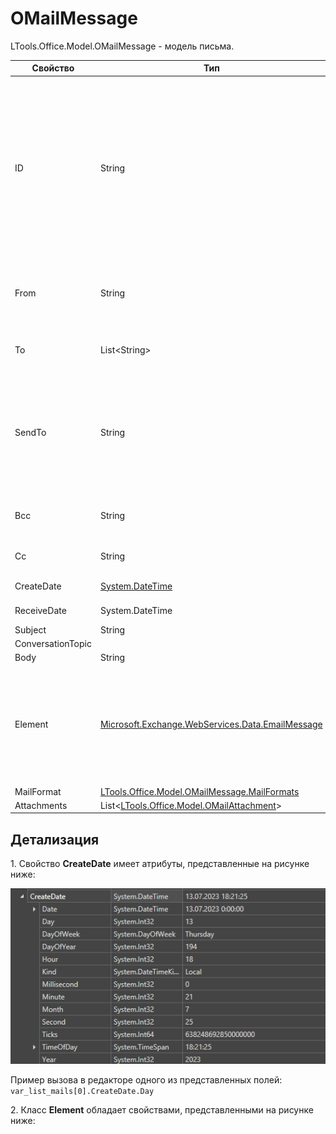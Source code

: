# OMailMessage

LTools.Office.Model.OMailMessage - модель письма.

| Свойство    | Тип                                                             | Описание             |
| ----------- | --------------------------------------------------------------- | -------------------- |
| ID          | String                                                          | Идентификатор письма. Позволяет обратиться к конкретному сообщению. Получить ID можно при считывании писем соответствующими элементами Студии. Например, в результате [**Чтения почты**](https://docs.primo-rpa.ru/primo-rpa/g_elements/osnovnye-elementy/els_outlook/el_outlook_readmail) получаем список писем, у каждого из которых есть свой ID |
| From        | String                                                          | От кого. Содержит адрес электронной почты отправителя. Пример: `user@mail.ru`|
| To          | List\<String>                                                   | Кому (для входящих). Список получателей сообщения  |
| SendTo      | String                                                          | Кому (отправить). Список адресов для отправки сообщения  (список адресов для ответа? или это список получателей сообщений, если читается папка Отправленные?)|
| Всс         | String                                                          | Список получателей скрытой копии сообщения        |
| Сс          | String                                                          | Список получателей копии сообщения                |
| CreateDate  | [System.DateTime](https://learn.microsoft.com/ru-ru/dotnet/api/system.datetime?view=netframework-4.8) | Дата и время создания письма  |
| ReceiveDate | System.DateTime                                                 | Дата и время получения письма  |
| Subject     | String                                                          | Тема письма      |
| ConversationTopic |                                                           | Тема беседы               |
| Body        | String                                                          | Текст тела письма     |
| Element     | [Microsoft.Exchange.WebServices.Data.EmailMessage](https://learn.microsoft.com/ru-ru/dotnet/api/microsoft.exchange.webservices.data.emailmessage?view=exchange-ews-api) | Класс, представляющий сообщение электронной почты. Свойства класса доступны для просмотра только при использовании элементов MS Exchange    |
| MailFormat  | [LTools.Office.Model.OMailMessage.MailFormats](mailformats.md)  | Формат письма     |
| Attachments | List<[LTools.Office.Model.OMailAttachment](omailattachment.md)> | Вложения             |


## Детализация
1\. Свойство **CreateDate** имеет атрибуты, представленные на рисунке ниже:

![](<../../../../.gitbook/assets/omail-createdate.png>)

Пример вызова в редакторе одного из представленных полей: `var_list_mails[0].CreateDate.Day`

2\. Класс **Element** обладает свойствами, представленными на рисунке ниже: 








